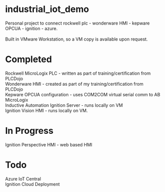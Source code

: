 # industrial_iot_demo
Personal project to connect rockwell plc - wonderware HMI - kepware OPCUA -  ignition - azure.\
\
Built in VMware Workstation, so a VM copy is available upon request. 

# Completed
Rockwell MicroLogix PLC - written as part of training/certification from PLCDojo\
Wonderware HMI - created as part of my training/certification from PLCDojo\
Kepware OPCUA configuration - uses COM2COM virtual serial comm to AB MicroLogix\
Inductive Automation Ignition Server - runs locally on VM\
Ignition Vision HMI - runs locally on VM.

# In Progress
Ignition Perspective HMI - web based HMI

# Todo
Azure IoT Central\
Ignition Cloud Deployment
